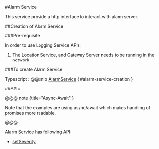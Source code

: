 #Alarm Service

This service provide a http interface to interact with alarm server.

##Creation of Alarm Service

###Pre-requisite

In order to use Logging Service APIs:

1. The Location Service, and Gateway Server needs to be running in the network

###To create Alarm Service

Typescript
:   @@snip [AlarmService](../../../../../example/src/documentation/alarm/AlarmServiceExamples.ts) { #alarm-service-creation }

##APIs

@@@ note {title="Async-Await" }

Note that the examples are using async/await which makes handling of promises more readable.

@@@

Alarm Service has following API:

- [setSeverity](../../../ts-docs/interfaces/clients.alarmservice.html#setseverity)
